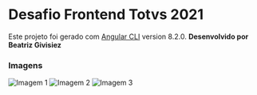 # Desafio Frontend Totvs 2021
Este projeto foi gerado com [Angular CLI](https://github.com/angular/angular-cli) version 8.2.0.
**Desenvolvido por Beatriz Givisiez**

### Imagens
![Imagem 1](.frontend/src/assets/img/1.jpg "Imagem 1")
![Imagem 2](frontend/src/assets/img/2.jpg "Imagem 2")
![Imagem 3](desafio-frontend/frontend/src/assets/img/3.jpg "Imagem 3")
